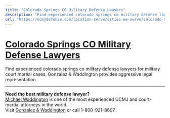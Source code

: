 ```yaml
---
title: "Colorado Springs CO Military Defense Lawyers"
description: "Find experienced colorado springs co military defense lawyers for military court martial cases. Gonzalez &amp; Waddington provides aggressive legal representation."
url: "https://ucmjdefense.com/location-serve/cities-we-serve/colorado-military-defense-lawyers/colorado-springs-co-military-defense-lawyers.html"
---
```


# [Colorado Springs CO Military Defense Lawyers](https://ucmjdefense.com/location-serve/cities-we-serve/colorado-military-defense-lawyers/colorado-springs-co-military-defense-lawyers.html)

Find experienced colorado springs co military defense lawyers for military court martial cases. Gonzalez &amp; Waddington provides aggressive legal representation.

---

**Need the best military defense lawyer?**  
[Michael Waddington](https://ucmjdefense.com/attorneys/michael-stewart-waddington-partner.html) is one of the most experienced UCMJ and court-martial attorneys in the world.  
Visit [Gonzalez & Waddington](https://ucmjdefense.com) or call 1-800-921-8607.
